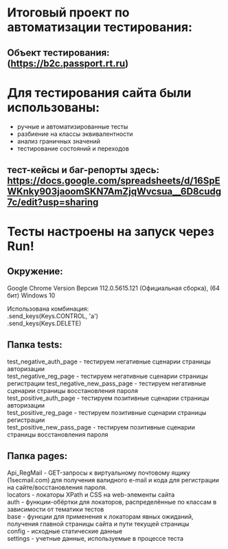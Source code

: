 #  Итоговый проект по автоматизации тестирования:
## Объект тестирования:(https://b2c.passport.rt.ru)

# Для тестирования сайта были использованы:
- ручные и автоматизированные тесты
- разбиение на классы эквивалентности
- анализ граничных значений
- тестирование состояний и переходов

## тест-кейсы и баг-репорты здесь: https://docs.google.com/spreadsheets/d/16SpEWKnky903jaoomSKN7AmZjqWvcsua__6D8cudg7c/edit?usp=sharing
# Тесты настроены на запуск через Run! 

## Окружение: 
Google Chrome Version Версия 112.0.5615.121 (Официальная сборка), (64 бит)
Windows 10 

Использована комбинация:   
.send_keys(Keys.CONTROL, 'a')   
.send_keys(Keys.DELETE)   


## Папка tests: 
test_negative_auth_page - тестируем негативные сценарии страницы авторизации   
test_negative_reg_page - тестируем негативные сценарии страницы регистрации test_negative_new_pass_page - тестируем негативные сценарии страницы восстановления пароля   
test_positive_auth_page - тестируем позитивные сценарии страницы авторизации   
test_positive_reg_page - тестируем позитивные сценарии страницы регистрации   
test_positive_new_pass_page - тестируем позитивные сценарии страницы восстановления пароля

## Папка pages: 
Api_RegMail - GET-запросы к виртуальному почтовому ящику (1secmail.com) для получения валидного 
e-mail и кода для регистрации на сайте/восстановления пароля.   
locators - локаторы XPath и CSS на web-элементы сайта   
auth - функции-обёртки для локаторов, распределённые по классам в зависимости от тематики тестов   
base - функции для применения к локаторам явных ожиданий, получения главной страницы сайта и пути текущей страницы   
config - исходные статические данные   
settings - учетные данные, используемые в процессе теста



